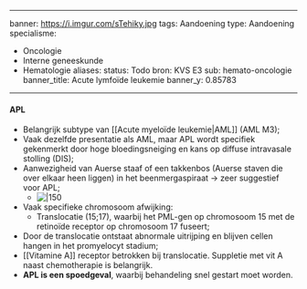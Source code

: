 
---
banner: https://i.imgur.com/sTehiky.jpg
tags: Aandoening
type: Aandoening
specialisme:
  - Oncologie
  - Interne geneeskunde
  - Hematologie
aliases:
status: Todo
bron: KVS E3
sub: hemato-oncologie
banner_title: Acute lymfoïde leukemie
banner_y: 0.85783
---

#### APL
- Belangrijk subtype van [[Acute myeloïde leukemie|AML]] (AML M3);
- Vaak dezelfde presentatie als AML, maar APL wordt specifiek gekenmerkt door hoge bloedingsneiging en kans op diffuse intravasale stolling (DIS);
- Aanwezigheid van Auerse staaf of een takkenbos (Auerse staven die over elkaar heen liggen) in het beenmergaspiraat -> zeer suggestief voor APL;
	- ![|150](https://i.imgur.com/MprWekM.png)
- Vaak specifieke chromosoom afwijking:
	- Translocatie (15;17), waarbij het PML-gen op chromosoom 15 met de retinoïde receptor op chromosoom 17 fuseert;
- Door de translocatie ontstaat abnormale uitrijping en blijven cellen hangen in het promyelocyt stadium;
- [[Vitamine A]] receptor betrokken bij translocatie. Suppletie met vit A naast chemotherapie is belangrijk. 
- **APL is een spoedgeval**, waarbij behandeling snel gestart moet worden. 


